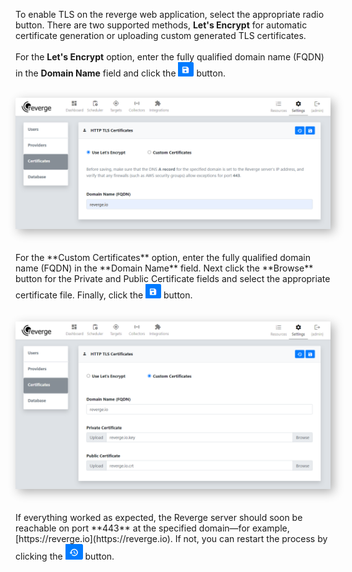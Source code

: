 To enable TLS on the reverge web application, select the appropriate radio button. There are two supported methods, **Let's Encrypt** for automatic certificate generation or uploading custom generated TLS certificates.
<br>
<br>
For the **Let's Encrypt** option, enter the fully qualified domain name (FQDN) in the **Domain Name** field and click the <img src="../../assets/save_btn.png" alt="Save button" width="25">  button.
<br>
<br>
<center>
<img src="../../assets/settings_cert_le.png" alt="Lets Encrypt Cert" width="750" style="box-shadow: 5px 5px 15px rgba(0, 0, 0, 0.3);">
</center>
<br>
<br>
For the **Custom Certificates** option, enter the fully qualified domain name (FQDN) in the **Domain Name** field. Next click the **Browse** button for the Private and Public Certificate fields and select the appropriate certificate file. Finally, click the <img src="../../assets/save_btn.png" alt="Save button" width="25">  button.
<br>
<br>
<br>
<center>
<img src="../../assets/settings_cert_custom.png" alt="Custom Certs" width="750" style="box-shadow: 5px 5px 15px rgba(0, 0, 0, 0.3);">
</center>
<br>
<br>
If everything worked as expected, the Reverge server should soon be reachable on port **443** at the specified domain—for example, [https://reverge.io](https://reverge.io). If not, you can restart the process by clicking the <img src="../../assets/reset_btn.png" alt="Save button" width="28"> button.
